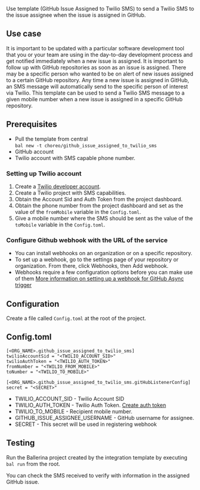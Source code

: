 Use template (GitHub Issue Assigned to Twilio SMS) to send a Twilio SMS to the issue assignee when the issue is assigned in GitHub.

## Use case
It is important to be updated with a particular software development tool that you or your team are using in the
day-to-day development process and get notified immediately when a new issue is assigned. It is important to follow up
with GitHub repositories as soon as an issue is assigned. There may be a specific person who wanted to be on alert of
new issues assigned to a certain GitHub repository. Any time a new issue is assigned in GitHub,
an SMS message will automatically send to the specific person of interest via Twilio. This template can be used to
send a Twilio SMS message to a given mobile number when a new issue is assigned in a specific GitHub repository.

## Prerequisites
* Pull the template from central  
  `bal new -t choreo/github_issue_assigned_to_twilio_sms`
* GitHub account
* Twilio account with SMS capable phone number.

### Setting up Twilio account

1. Create a [Twilio developer account](https://www.twilio.com/).
2. Create a Twilio project with SMS capabilities.
3. Obtain the Account Sid and Auth Token from the project dashboard.
4. Obtain the phone number from the project dashboard and set as the value of the `fromMobile` variable in the `Config.toml`.
5. Give a mobile number where the SMS should be sent as the value of the `toMobile` variable in the `Config.toml`.

### Configure Github webhook with the URL of the service
* You can install webhooks on an organization or on a specific repository.
* To set up a webhook, go to the settings page of your repository or organization. From there, click Webhooks, then Add webhook.
* Webhooks require a few configuration options before you can make use of them
[More information on setting up a webhook for GitHub Async trigger](https://github.com/ballerina-platform/asyncapi-triggers/blob/main/asyncapi/github/Module.md#step-5-configure-github-webhook-with-the-url-of-the-service)

## Configuration
Create a file called `Config.toml` at the root of the project.

## Config.toml
```
[<ORG_NAME>.github_issue_assigned_to_twilio_sms]
twilioAccountSid = "<TWILIO_ACCOUNT_SID>"
twilioAuthToken = "<TWILIO_AUTH_TOKEN>"
fromNumber = "<TWILIO_FROM_MOBILE>"
toNumber = "<TWILIO_TO_MOBILE>"

[<ORG_NAME>.github_issue_assigned_to_twilio_sms.gitHubListenerConfig]
secret = "<SECRET>"
```

* TWILIO_ACCOUNT_SID - Twilio Account SID
* TWILIO_AUTH_TOKEN - Twilio Auth Token. [Create auth token](https://www.twilio.com/docs/iam/access-tokens)
* TWILIO_TO_MOBILE - Recipient mobile number.
* GITHUB_ISSUE_ASSIGNEE_USERNAME - GitHub username for assignee.
* SECRET - This secret will be used in registering webhook

## Testing
Run the Ballerina project created by the integration template by executing `bal run` from the root.

You can check the SMS received to verify with information in the assigned GitHub issue.
